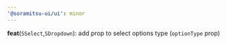 ```yaml
---
'@soramitsu-ui/ui': minor
---
```


**feat**(`SSelect`,`SDropdown`): add prop to select options type (`optionType` prop)
